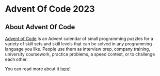 # Advent Of Code 2023

## About Advent Of Code

[Advent of Code](https://adventofcode.com/) is an Advent calendar of small programming puzzles for a variety of skill sets and skill levels that can be solved in any programming language you like. People use them as interview prep, company training, university coursework, practice problems, a speed contest, or to challenge each other.

You can read more about it [here](https://adventofcode.com/2023/about)!